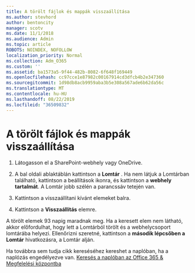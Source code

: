 ```yaml
---
title: A törölt fájlok és mappák visszaállítása
ms.author: stevhord
author: bentoncity
manager: scotv
ms.date: 11/1/2018
ms.audience: Admin
ms.topic: article
ROBOTS: NOINDEX, NOFOLLOW
localization_priority: Normal
ms.collection: Adm_O365
ms.custom: ''
ms.assetid: ba1573a5-9f44-482b-8082-6f648f169449
ms.openlocfilehash: cc97cce1e87982c00167914cd3dfcb4b2e347360
ms.sourcegitcommit: 1d98db8acb9959aba3b5e308a567ade6b62da56c
ms.translationtype: MT
ms.contentlocale: hu-HU
ms.lasthandoff: 08/22/2019
ms.locfileid: "36509832"
---
```

# <a name="restore-a-deleted-file-or-folder"></a>A törölt fájlok és mappák visszaállítása

1. Látogasson el a SharePoint-webhely vagy OneDrive.
    
2. A bal oldali ablaktáblán kattintson a **Lomtár** . Ha nem látjuk a Lomtárban található, kattintson a beállítások ikonra, és kattintson a **webhely tartalmát**. A Lomtár jobb szélén a parancssáv tetején van.
    
3. Kattintson a visszaállítani kívánt elemeket balra.
    
4. Kattintson a **Visszaállítás** elemre.
    
A törölt elemek 93 napig maradnak meg. Ha a keresett elem nem látható, akkor előfordulhat, hogy lett a Lomtárból törölt és a webhelycsoport lomtárába helyezi. Ellenőrizni szeretné, kattintson a **második lépcsőben a Lomtár** hivatkozásra, a Lomtár alján. 
  
Ha továbbra sem tudja cikk kereséséhez kereshet a naplóban, ha a naplózás engedélyezve van. [Keresés a naplóban az Office 365 &amp; Megfelelési központba](https://support.office.com/article/0d4d0f35-390b-4518-800e-0c7ec95e946c.aspx)
  

